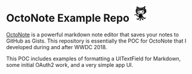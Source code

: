 #  OctoNote Example Repo <img src="https://github.com/robotsquidward/octonote/blob/master/octonotes/Assets.xcassets/octopen.imageset/social-1.png?raw=true" height="45" width="45">

[OctoNote]() is a powerful markdown note editor that saves your notes to GitHub as Gists.  This repository is essentially the POC for OctoNote that I developed during and after WWDC 2018.  

This POC includes examples of formatting a UITextField for Markdown, some initial OAuth2 work, and a very simple app UI.
